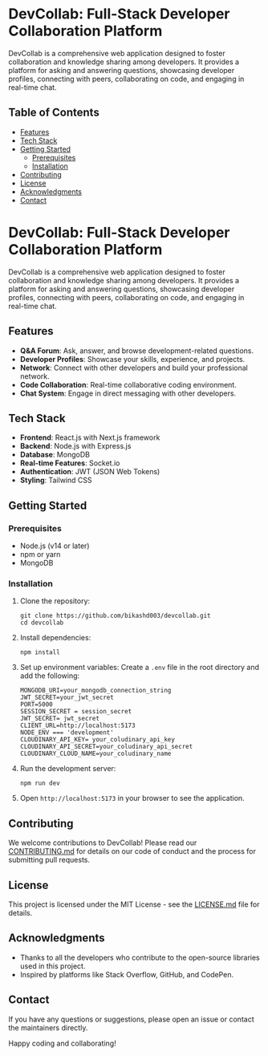# DevCollab: Full-Stack Developer Collaboration Platform
DevCollab is a comprehensive web application designed to foster collaboration and knowledge sharing among developers. It provides a platform for asking and answering questions, showcasing developer profiles, connecting with peers, collaborating on code, and engaging in real-time chat.

## Table of Contents

- [Features](#features)
- [Tech Stack](#tech-stack)
- [Getting Started](#getting-started)
  - [Prerequisites](#prerequisites)
  - [Installation](#installation)
- [Contributing](#contributing)
- [License](#license)
- [Acknowledgments](#acknowledgments)
- [Contact](#contact)

# DevCollab: Full-Stack Developer Collaboration Platform

DevCollab is a comprehensive web application designed to foster collaboration and knowledge sharing among developers. It provides a platform for asking and answering questions, showcasing developer profiles, connecting with peers, collaborating on code, and engaging in real-time chat.

## Features

- **Q&A Forum**: Ask, answer, and browse development-related questions.
- **Developer Profiles**: Showcase your skills, experience, and projects.
- **Network**: Connect with other developers and build your professional network.
- **Code Collaboration**: Real-time collaborative coding environment.
- **Chat System**: Engage in direct messaging with other developers.

## Tech Stack

- **Frontend**: React.js with Next.js framework
- **Backend**: Node.js with Express.js
- **Database**: MongoDB
- **Real-time Features**: Socket.io
- **Authentication**: JWT (JSON Web Tokens)
- **Styling**: Tailwind CSS

## Getting Started

### Prerequisites

- Node.js (v14 or later)
- npm or yarn
- MongoDB

### Installation

1. Clone the repository:

   ```
   git clone https://github.com/bikashd003/devcollab.git
   cd devcollab
   ```

2. Install dependencies:

   ```
   npm install
   ```

3. Set up environment variables:
   Create a `.env` file in the root directory and add the following:

   ```
   MONGODB_URI=your_mongodb_connection_string
   JWT_SECRET=your_jwt_secret
   PORT=5000
   SESSION_SECRET = session_secret
   JWT_SECRET= jwt_secret
   CLIENT_URL=http://localhost:5173
   NODE_ENV === 'development'
   CLOUDINARY_API_KEY= your_coludinary_api_key
   CLOUDINARY_API_SECRET=your_coludinary_api_secret
   CLOUDINARY_CLOUD_NAME=your_coludinary_name
   ```

4. Run the development server:

   ```
   npm run dev
   ```

5. Open `http://localhost:5173` in your browser to see the application.

## Contributing

We welcome contributions to DevCollab! Please read our [CONTRIBUTING.md](CONTRIBUTING.md) for details on our code of conduct and the process for submitting pull requests.

## License

This project is licensed under the MIT License - see the [LICENSE.md](LICENSE.md) file for details.

## Acknowledgments

- Thanks to all the developers who contribute to the open-source libraries used in this project.
- Inspired by platforms like Stack Overflow, GitHub, and CodePen.

## Contact

If you have any questions or suggestions, please open an issue or contact the maintainers directly.

Happy coding and collaborating!
